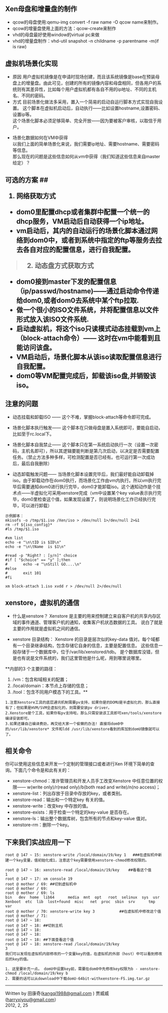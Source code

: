 ## Xen母盘和增量盘的制作 ##

  * qcow的母盘使用:qemu-img convert -f raw name -O qcow name来制作。
  * qcow的增量盘使用上面的方法：qcow-create来制作
  * vhd的母盘最好使用window的virtual pc来做
  * vhd的增量盘制作：vhd-util snapshot -n childname -p parentname -m(if is raw)

## 虚拟机场景化实现 ##
  * 原因
用户虚拟机镜像是在申请时现场创建，而且该系统镜像是base在预装母盘上的增量盘。由此可见，创建的所有的镜像内容和母盘相同，但各用户的系统则有其差异性，比如每个用户虚拟机都有各自不用的ip地址、不同的主机名、不同的密码。
  * 方式
目前场景化做法多采用，置入一个简易的启动自运行脚本方式实现自我设置。
这个脚本在虚拟机启动后，自动执行——比如设置hostname,设置密码、设置ip等。<br>这个场景化脚本必须足够简单、完全开放——因为要被客户审核，以取信于用户。</li></ul>

<ul><li>场景化数据如何在VM中获得<br>
以我们上面的简单场景化来说，我们需要ip地址、需要hostname、需要密码等信息。<br>
那么现在的问题是这些信息如何从vm中获得（我们知道这些信息来自master给定）？</li></ul>

<h2>可选的方案 ##

  1. 网络获取方式
  * dom0里配置dhcp或者集群中配置一个统一的dhcp服务，VM启动后自动获得一个ip地址。
  * vm启动后，其内的自动运行的场景化脚本通过网络到dom0中，或者到系统中指定的ftp等服务去拉去各自对应的配置信息，进行自我配置。

> 2. 动态盘方式获取方式
  * dom0接到master下发的配置信息（ip/passwd/hostname)——通过启动命令传递给dom0,或者dom0去系统中某个ftp拉取.
  * 做一个很小的ISO文件系统，并将配置信息以文件形式放入该ISO文件系统.
  * 启动虚拟机，将这个iso只读模式动态挂载到vm上（block-attach命令）—— 这时在vm中能看到且能访问该盘。
  * VM启动后，场景化脚本从该iso读取配置信息进行自我配置。
  * dom0等VM配置完成后，卸载该iso盘,并销毁该iso。


## 注意的问题 ##
  * 动态挂载和卸载ISO —— 这个不难，掌握block-attach等命令即可完成。
  * 场景化脚本执行触发—— 这个脚本在只做母盘是置入系统即可，要能自启动，比如至于rc.local下。

  * 场景化脚本自我禁止—— 这个脚本只在第一系统启动执行一次（设置一次密码，主机名即可），所以其逻辑要能判断是第几次启动，以决定是否需要配置任务。（禁止方法多种多样，可检测配置是否已经有。也可运行第一次成功后，最后自我删除）

  * 动态卸载触发问题—— 当场景化脚本设置完毕后，我们最好能自动卸载掉iso。由于卸载动作在dom0执行，而场景化工作由vm内执行。所以vm执行完毕后需要通知dom0进行执行完毕，dom0才能卸载iso。这个通知动作是个技术点——半虚拟化可采用xenstore完成（vm中设置某个key value表示执行完毕，dom0里检查这个值，如果发现设置了，则说明场景化工作已经执行完毕，可以进行卸载）
```
示例脚本：
mkisofs -o /tmp/$1.iso /Xen/iso > /dev/null 1>/dev/null 2>&1
rm -rf ${iso_config}*
#ls /tmp/$1.iso
 
#xm list
echo -e "\n\tID is $ID\n"
echo -e "\n\tName  is $1\n"
 
#read -p "Right? : [y/n]" choice
#if [ "$choice" == "y" ];then
#       echo -e "\nStill GO....\n"
#else
#       exit 101
#fi
 
xm block-attach 1.iso xvdd r > /dev/null 2>/dev/null
```

## xenstore，虚拟机的通信 ##
  * 什么是xenstore？
Xenstore 是主要的用来控制建立来自客户机的共享内存区域的事件通道、管理客户机的通知，收集客户机状态数据的工具。
说白了就是主要的作用就是虚拟机之间的通信。

  * xenstore 目录结构：
Xenstore 的目录是层次似的key-data 值对。每个域都有一个目录继承结构，包含存储它自身的信息，主要是配置信息。
这些信息一般存储于一个数据库中，位于/var/lib/xenstored/tdb。
是个数据库没错，但是也有说是文件系统的，我们这里管他是什么呢，用到哪里说哪里。

**内部的3 个主要的路径：
  1. /vm：包含和域相关的配置；
  1. /local/domain：本节点上存储的信息；
  1. /tool：包含不同用户模态下的工具。**

```
1.注意Xenstore工具的底层通讯机制需要pv支持，如果你是的DOMU是半虚拟化的，那么直接有了；但如果是HVM/SVM全虚拟化的，则需要安装pv driver。
2.Xenstore是个工具，如果你有pv支持啦，那么只需安装该工具即可xen/tools/xenstore 编译安装即可。
3.如果还嫌自己编译费劲，再交给大家一个偷懒的办法! 直接将dom0中的/usr/lib/xenstore* 文件和ldd /usr/lib/xenstore看到的库加到domU镜像就可以了。
```

## 相关命令 ##
你可以使用这些信息来开发一个定制的管理接口或者进行Xen 环境下简单的查询。下面几个命令是和此有关的：
  * xenstore-chmod：准许管理员和开发人员手工改变Xenstore 中任意位置的权限—— w(write only)/r(read only)/b(both read and write)/n(no access)；
  * xenstore-list：列出存放于目录中存放的key，或者类别。
  * xenstore-read：输出和一个特定key 有关的值。
  * xenstore-write：改变key 中存放的值。
  * xenstore-exists：用于检查一个特定的key-value 是否存在。
  * xenstore-ls：输出整个数据库树，包含所有的节点和key-value 值对。
  * xenstore-rm：删除一个key。

## 下来我们实战应用一下 ##
```
root @ 147 ~ 15: xenstore-write /local/domain/19/key 1   ###在虚拟机中新建一个key变量，值初始化成1，注意这个key需要使用xenstore-chmod修改权限的。

root @ 147 ~ 16: xenstore-read /local/domain/19/key    ##看看这个值
1
root @ 147 ~ 17: xm console 19
root @ mother / 69: ##切到虚拟机中
root @ mother / 69: 
root @ mother / 69: ls
bin   dev  home  lib64      media  mnt  opt   root  selinux  sys  usr Xenboot  etc  lib  lost+found  misc   net  proc  sbin  srv      tmp  var
root @ mother / 70: xenstore-write key 3           ##在虚拟机中修改这个值
root @ mother / 71: 
root @ 147 ~ 18: 
root @ 147 ~ 18: ##切到主机
root @ 147 ~ 18: 
root @ 147 ~ 18: 
root @ 147 ~ 18: ##下面查看这个值
root @ 147 ~ 18: xenstore-read /local/domain/19/key   
3
我们可以发现在虚拟机内部修改的一个变量key的值，在虚拟机的外部（host）中可以看到修改后的key的值。
```

```
1. 这里要补充一点。 domU中设置key前，需要在dom0中先修改key权限为b - xenstore-chmod /local/domain/19/key b
2. 需要的话可以从download中下载domU-64bit-withxenstore-FS.img.tar.gz  
```


---

Written by 田康奇(kangqi1988@gmail.com ) 贾威威 (harryxiyou@gmail.com）<br>
2012, 2, 25
